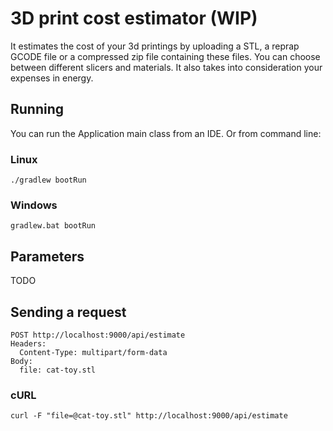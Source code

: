 # 3D print cost estimator (WIP)

It estimates the cost of your 3d printings by uploading a STL, a reprap GCODE file or a compressed zip file containing these files.
You can choose between different slicers and materials.
It also takes into consideration your expenses in energy.

## Running

You can run the Application main class from an IDE. Or from command line:

### Linux
```
./gradlew bootRun
```

### Windows
```
gradlew.bat bootRun
```

## Parameters

TODO

## Sending a request

```
POST http://localhost:9000/api/estimate
Headers:
  Content-Type: multipart/form-data
Body:
  file: cat-toy.stl
```

### cURL

```
curl -F "file=@cat-toy.stl" http://localhost:9000/api/estimate
```


